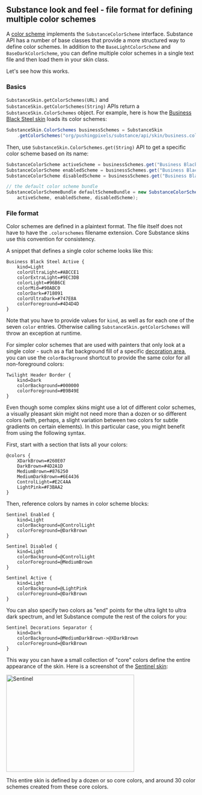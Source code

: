 ## Substance look and feel - file format for defining multiple color schemes

A [color scheme](colorschemes.md) implements the `SubstanceColorScheme` interface. Substance API has a number of base classes that provide a more structured way to define color schemes. In addition to the `BaseLightColorScheme` and `BaseDarkColorScheme`, you can define multiple color schemes in a single text file and then load them in your skin class.

Let's see how this works.

### Basics

`SubstanceSkin.getColorSchemes(URL)` and `SubstanceSkin.getColorSchemes(String)` APIs return a `SubstanceSkin.ColorSchemes` object. For example, here is how the [Business Black Steel skin](toneddown.md#business-black-steel) loads its color schemes:

```java
SubstanceSkin.ColorSchemes businessSchemes = SubstanceSkin
    .getColorSchemes("org/pushingpixels/substance/api/skin/business.colorschemes");
```

Then, use `SubstanceSkin.ColorSchemes.get(String)` API to get a specific color scheme based on its name:

```java
SubstanceColorScheme activeScheme = businessSchemes.get("Business Black Steel Active");
SubstanceColorScheme enabledScheme = businessSchemes.get("Business Black Steel Enabled");
SubstanceColorScheme disabledScheme = businessSchemes.get("Business Black Steel Disabled");

// the default color scheme bundle
SubstanceColorSchemeBundle defaultSchemeBundle = new SubstanceColorSchemeBundle(
    activeScheme, enabledScheme, disabledScheme);
```

### File format

Color schemes are defined in a plaintext format. The file itself does not have to have the `.colorschemes` filename extension. Core Substance skins use this convention for consistency.

A snippet that defines a single color scheme looks like this:

```plaintext
Business Black Steel Active {
    kind=Light
    colorUltraLight=#ABCCE1
    colorExtraLight=#9EC3DB
    colorLight=#96B6CE
    colorMid=#90ABC0
    colorDark=#718091
    colorUltraDark=#747E8A
    colorForeground=#4D4D4D
}
```

Note that you have to provide values for `kind`, as well as for each one of the seven `color` entries. Otherwise calling `SubstanceSkin.getColorSchemes` will throw an exception at runtime.

For simpler color schemes that are used with painters that only look at a single color - such as a flat background fill of a specific [decoration area](../painters/decoration.md), you can use the `colorBackground` shortcut to provide the same color for all non-foreground colors:

```plaintext
Twilight Header Border {
    kind=Dark
    colorBackground=#000000
    colorForeground=#B9B49E
}
```

Even though some complex skins might use a lot of different color schemes, a visually pleasant skin might not need more than a dozen or so different colors (with, perhaps, a slight variation between two colors for subtle gradients on certain elements). In this particular case, you might benefit from using the following syntax.

First, start with a section that lists all your colors:

```plaintext
@colors {
    XDarkBrown=#260E07
    DarkBrown=#4D2A1D
    MediumBrown=#876250
    MediumDarkBrown=#6E4436
    ControlLight=#E2C4AA
    LightPink=#F3BAA2
}
```

Then, reference colors by names in color scheme blocks:
```plaintext
Sentinel Enabled {
    kind=Light
    colorBackground=@ControlLight
    colorForeground=@DarkBrown
}

Sentinel Disabled {
    kind=Light
    colorBackground=@ControlLight
    colorForeground=@MediumBrown
}

Sentinel Active {
    kind=Light
    colorBackground=@LightPink
    colorForeground=@DarkBrown
}
```

You can also specify two colors as "end" points for the ultra light to ultra dark spectrum, and let Substance compute the rest of the colors for you:

```plaintext
Sentinel Decorations Separator {
    kind=Dark
    colorBackground=@MediumDarkBrown->@XDarkBrown
    colorForeground=@DarkBrown
}
```

This way you can have a small collection of "core" colors define the entire appearance of the skin. Here is a screenshot of the [Sentinel skin](toneddown.md#sentinel):

<img alt="Sentinel" src="https://raw.githubusercontent.com/kirill-grouchnikov/radiance/master/docs/images/substance/skins/sentinel1.png" width="340" height="258">

This entire skin is defined by a dozen or so core colors, and around 30 color schemes created from these core colors.
